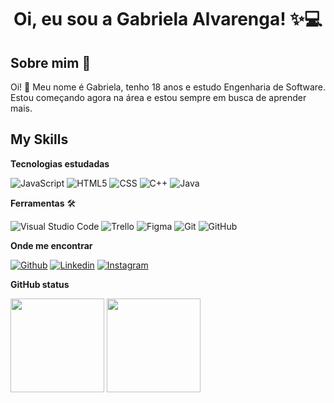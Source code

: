 <h1 align="center">Oi, eu sou a Gabriela Alvarenga! ✨💻</h1>

## Sobre mim :wave:

Oi! 💙 Meu nome é Gabriela, tenho 18 anos e estudo Engenharia de Software. Estou começando agora na área e estou sempre em busca de aprender mais. 

## My Skills 

**Tecnologias estudadas**

![JavaScript](https://img.shields.io/badge/-JavaScript-333333?style=flat&logo=javascript)
![HTML5](https://img.shields.io/badge/-HTML5-333333?style=flat&logo=HTML5)
![CSS](https://img.shields.io/badge/-CSS-333333?style=flat&logo=CSS3&logoColor=1572B6)
![C++](https://img.shields.io/badge/-C++-333333?style=flat&logo=C++&logoColor=C++)
![Java](https://img.shields.io/badge/-Java-333333?style=flat&logo=Java&logoColor=Java)

**Ferramentas** 🛠 

![Visual Studio Code](https://img.shields.io/badge/-Visual%20Studio%20Code-333333?style=flat&logo=visual-studio-code&logoColor=007ACC)
![Trello](https://img.shields.io/badge/-Trello-333333?style=flat&logo=trello&logoColor=007ACC)
![Figma](https://img.shields.io/badge/-Figma-333333?style=flat&logo=figma&logoColor=007ACC)
![Git](https://img.shields.io/badge/-Git-333333?style=flat&logo=git)
![GitHub](https://img.shields.io/badge/-GitHub-333333?style=flat&logo=github)


**Onde me encontrar**

[![Github](https://img.shields.io/badge/-Github-333?style=flat&logo=Github&logoColor=white)](https://github.com/gabialvarenga/gabialvarenga/)
[![Linkedin](https://img.shields.io/badge/-LinkedIn-blue?style=flat&logo=Linkedin&logoColor=white)](https://www.linkedin.com/in/gabriela-alvarenga-996771210/)
[![Instagram](https://img.shields.io/badge/-Instagram-c13584?style=flat&labelColor=c13584&logo=instagram&logoColor=white)](https://www.instagram.com/gabialvarengac/)

**GitHub status**
<div align="left">
  <a href="https://github.com/gabialvarenga"></a>
  <img height="150em" src="https://github-readme-stats.vercel.app/api?username=gabialvarenga&show_icons=true&theme=jolly&include_all_commits=true&count_private=true"/>
  <img height="150em" src="https://github-readme-stats.vercel.app/api/top-langs/?username=gabialvarenga&layout=compact&langs_count=16&theme=jolly"/> <br>
</div>




